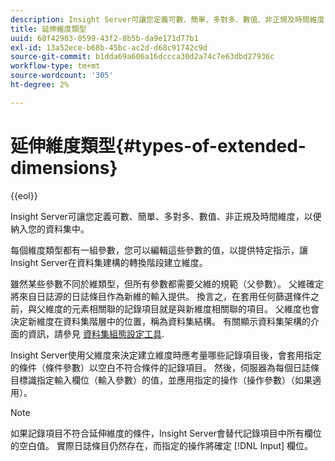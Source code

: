 ```yaml
---
description: Insight Server可讓您定義可數、簡單、多對多、數值、非正規及時間維度，以便納入您的資料集中。
title: 延伸維度類型
uuid: 68f42903-0599-43f2-8b5b-da9e171d77b1
exl-id: 13a52ece-b68b-45bc-ac2d-d68c91742c9d
source-git-commit: b1dda69a606a16dccca30d2a74c7e63dbd27936c
workflow-type: tm+mt
source-wordcount: '305'
ht-degree: 2%

---
```


# 延伸維度類型{#types-of-extended-dimensions}

{{eol}}

Insight Server可讓您定義可數、簡單、多對多、數值、非正規及時間維度，以便納入您的資料集中。

每個維度類型都有一組參數，您可以編輯這些參數的值，以提供特定指示，讓Insight Server在資料集建構的轉換階段建立維度。

雖然某些參數不同於維類型，但所有參數都需要父維的規範（父參數）。 父維確定將來自日誌源的日誌條目作為新維的輸入提供。 換言之，在套用任何篩選條件之前，與父維度的元素相關聯的記錄項目就是與新維度相關聯的項目。 父維度也會決定新維度在資料集階層中的位置，稱為資料集結構。 有關顯示資料集架構的介面的資訊，請參見 [資料集組態設定工具](../../../../home/c-dataset-const-proc/c-dataset-config-tools/c-dataset-config-tools.md#concept-6e058b7691834cf79dcfd1573f78d4f5).

Insight Server使用父維度來決定建立維度時應考量哪些記錄項目後，會套用指定的條件（條件參數）以空白不符合條件的記錄項目。 然後，伺服器為每個日誌條目標識指定輸入欄位（輸入參數）的值，並應用指定的操作（操作參數）（如果適用）。

>[!NOTE]
>
>如果記錄項目不符合延伸維度的條件，Insight Server會替代記錄項目中所有欄位的空白值。 實際日誌條目仍然存在，而指定的操作將確定 [!DNL Input] 欄位。
